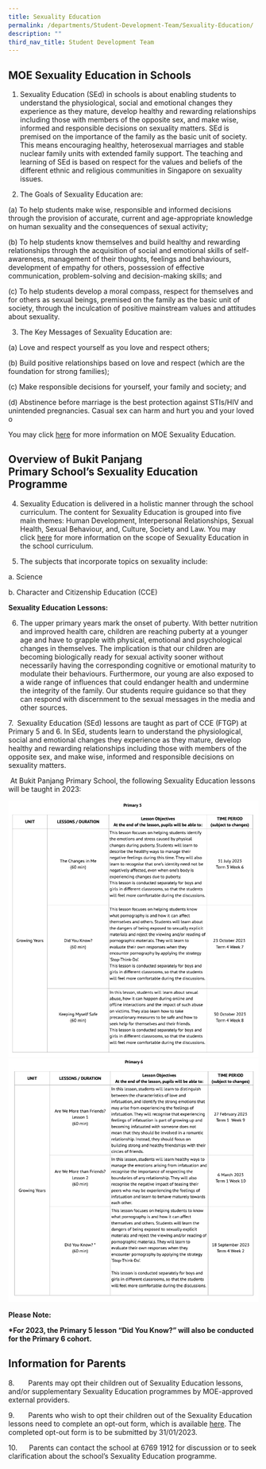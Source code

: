 ```yaml
---
title: Sexuality Education
permalink: /departments/Student-Development-Team/Sexuality-Education/
description: ""
third_nav_title: Student Development Team
---
```

MOE Sexuality Education in Schools
----------------------------------

  

1. Sexuality Education (SEd) in schools is about enabling students to understand the physiological, social and emotional changes they experience as they mature, develop healthy and rewarding relationships including those with members of the opposite sex, and make wise, informed and responsible decisions on sexuality matters. SEd is premised on the importance of the family as the basic unit of society. This means encouraging healthy, heterosexual marriages and stable nuclear family units with extended family support. The teaching and learning of SEd is based on respect for the values and beliefs of the different ethnic and religious communities in Singapore on sexuality issues.

  

2. The Goals of Sexuality Education are:

(a) To help students make wise, responsible and informed decisions through the provision of accurate, current and age-appropriate knowledge on human sexuality and the consequences of sexual activity;

(b) To help students know themselves and build healthy and rewarding relationships through the acquisition of social and emotional skills of self-awareness, management of their thoughts, feelings and behaviours, development of empathy for others, possession of effective communication, problem-solving and decision-making skills; and

(c) To help students develop a moral compass, respect for themselves and for others as sexual beings, premised on the family as the basic unit of society, through the inculcation of positive mainstream values and attitudes about sexuality. 

  

3. The Key Messages of Sexuality Education are:

  

(a) Love and respect yourself as you love and respect others;

(b) Build positive relationships based on love and respect (which are the foundation for strong families);

(c) Make responsible decisions for yourself, your family and society; and

(d) Abstinence before marriage is the best protection against STIs/HIV and unintended pregnancies. Casual sex can harm and hurt you and your loved o

You may click [here](https://go.gov.sg/moe-sexuality-education) for more information on MOE Sexuality Education.

  

  

Overview of Bukit Panjang Primary School’s Sexuality Education Programme
------------------------------------------------------------------------

  

4. Sexuality Education is delivered in a holistic manner through the school curriculum. The content for Sexuality Education is grouped into five main themes: Human Development, Interpersonal Relationships, Sexual Health, Sexual Behaviour, and, Culture, Society and Law. You may click [here](https://go.gov.sg/moe-sexuality-education-scope) for more information on the scope of Sexuality Education in the school curriculum.

  

5. The subjects that incorporate topics on sexuality include:

a. Science 

b. Character and Citizenship Education (CCE)

**Sexuality Education Lessons:** 

6. The upper primary years mark the onset of puberty. With better nutrition and improved health care, children are reaching puberty at a younger age and have to grapple with physical, emotional and psychological changes in themselves. The implication is that our children are becoming biologically ready for sexual activity sooner without necessarily having the corresponding cognitive or emotional maturity to modulate their behaviours. Furthermore, our young are also exposed to a wide range of influences that could endanger health and undermine the integrity of the family. Our students require guidance so that they can respond with discernment to the sexual messages in the media and other sources. 

  

  

7.  Sexuality Education (SEd) lessons are taught as part of CCE (FTGP) at Primary 5 and 6. In SEd, students learn to understand the physiological, social and emotional changes they experience as they mature, develop healthy and rewarding relationships including those with members of the opposite sex, and make wise, informed and responsible decisions on sexuality matters. 

  

  

 At Bukit Panjang Primary School, the following Sexuality Education lessons will be taught in 2023:
 
 ![](/images/sexed.png)
 ![](/images/sexed2.png)
 
 **Please Note:**

**\*For 2023, the Primary 5 lesson “Did You Know?” will also be conducted for the Primary 6 cohort.** 

  

Information for Parents
-----------------------

8.       Parents may opt their children out of Sexuality Education lessons, and/or supplementary Sexuality Education programmes by MOE-approved external providers.

9.       Parents who wish to opt their children out of the Sexuality Education lessons need to complete an opt-out form, which is available [here](https://form.gov.sg/63c61d50bef23b00115e3c4c). The completed opt-out form is to be submitted by 31/01/2023.

10.      Parents can contact the school at 6769 1912 for discussion or to seek clarification about the school’s Sexuality Education programme.